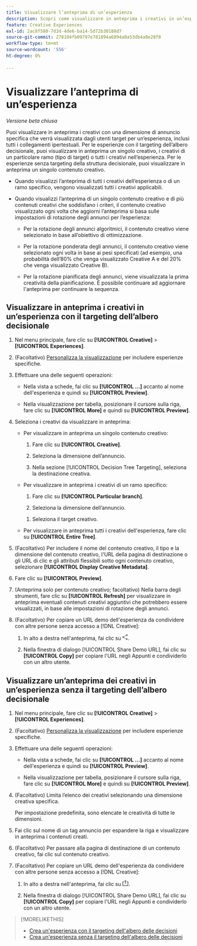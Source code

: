 ```yaml
---
title: Visualizzare l’anteprima di un’esperienza
description: Scopri come visualizzare in anteprima i creativi in un’esperienza di annuncio.
feature: Creative Experiences
exl-id: 2ac8f580-7d3d-4de6-ba14-5d72b30188d7
source-git-commit: 278104fb09797e781894a6894a0a53db4a8e28f8
workflow-type: tm+mt
source-wordcount: '556'
ht-degree: 0%

---
```


# Visualizzare l’anteprima di un’esperienza

*Versione beta chiusa*

Puoi visualizzare in anteprima i creativi con una dimensione di annuncio specifica che verrà visualizzata dagli utenti target per un’esperienza, inclusi tutti i collegamenti ipertestuali. Per le esperienze con il targeting dell’albero decisionale, puoi visualizzare in anteprima un singolo creativo, i creativi di un particolare ramo (tipo di target) o tutti i creativi nell’esperienza. Per le esperienze senza targeting della struttura decisionale, puoi visualizzare in anteprima un singolo contenuto creativo. <!-- verify -->

* Quando visualizzi l’anteprima di tutti i creativi dell’esperienza o di un ramo specifico, vengono visualizzati tutti i creativi applicabili.

* Quando visualizzi l’anteprima di un singolo contenuto creativo e di più contenuti creativi che soddisfano i criteri, il contenuto creativo visualizzato ogni volta che aggiorni l’anteprima si basa sulle impostazioni di rotazione degli annunci per l’esperienza:

   * Per la rotazione degli annunci algoritmici, il contenuto creativo viene selezionato in base all’obiettivo di ottimizzazione.

   * Per la rotazione ponderata degli annunci, il contenuto creativo viene selezionato ogni volta in base ai pesi specificati (ad esempio, una probabilità dell’80% che venga visualizzato Creative A e del 20% che venga visualizzato Creative B).

   * Per la rotazione pianificata degli annunci, viene visualizzata la prima creatività della pianificazione. È possibile continuare ad aggiornare l&#39;anteprima per continuare la sequenza.<!-- Refresh isn't there as of 2/3 -->

## Visualizzare in anteprima i creativi in un’esperienza con il targeting dell’albero decisionale

1. Nel menu principale, fare clic su **[!UICONTROL Creative]** > **[!UICONTROL Experiences]**.

1. (Facoltativo) [Personalizza la visualizzazione](/help/creative/introduction/customize-data-views.md) per includere esperienze specifiche.

1. Effettuare una delle seguenti operazioni:

   * Nella vista a schede, fai clic su **[!UICONTROL ...]** accanto al nome dell&#39;esperienza e quindi su **[!UICONTROL Preview]**.

   * Nella visualizzazione per tabella, posizionare il cursore sulla riga, fare clic su **[!UICONTROL More]** e quindi su **[!UICONTROL Preview]**.

1. Seleziona i creativi da visualizzare in anteprima:

   * Per visualizzare in anteprima un singolo contenuto creativo:

      1. Fare clic su **[!UICONTROL Creative]**.

      1. Seleziona la dimensione dell’annuncio.

      1. Nella sezione [!UICONTROL Decision Tree Targeting], seleziona la destinazione creativa.

   * Per visualizzare in anteprima i creativi di un ramo specifico:

      1. Fare clic su **[!UICONTROL Particular branch]**.

      1. Seleziona la dimensione dell’annuncio.

     <!-- I don't see this as of 2/3:
     1. Select whether to group the creatives by Rotation Type or Ad Size.
     -->

      1. Seleziona il target creativo.

   * Per visualizzare in anteprima tutti i creativi dell&#39;esperienza, fare clic su **[!UICONTROL Entire Tree]**.

     <!-- I don't see this as of 2/3:
     1. Click **[!UICONTROL Entire Tree]**.
     1. Select the ad size.
     1. Select whether to group the creatives by Rotation Type or Ad Size.
     -->

1. (Facoltativo) Per includere il nome del contenuto creativo, il tipo e la dimensione del contenuto creativo, l&#39;URL della pagina di destinazione o gli URL di clic e gli attributi flessibili sotto ogni contenuto creativo, selezionare **[!UICONTROL Display Creative Metadata]**.

1. Fare clic su **[!UICONTROL Preview]**.

1. (Anteprima solo per contenuto creativo; facoltativo) Nella barra degli strumenti, fare clic su **[!UICONTROL Refresh]** per visualizzare in anteprima eventuali contenuti creativi aggiuntivi che potrebbero essere visualizzati, in base alle impostazioni di rotazione degli annunci.<!-- I don't see this as of 2/3 -->

1. (Facoltativo) Per copiare un URL demo dell&#39;esperienza da condividere con altre persone senza accesso a [!DNL Creative]:

   1. In alto a destra nell&#39;anteprima, fai clic su ![Condividi](/help/creative/assets/share.png "Condividi").

   1. Nella finestra di dialogo [!UICONTROL Share Demo URL], fai clic su **[!UICONTROL Copy]** per copiare l&#39;URL negli Appunti e condividerlo con un altro utente.

## Visualizzare un’anteprima dei creativi in un’esperienza senza il targeting dell’albero decisionale

1. Nel menu principale, fare clic su **[!UICONTROL Creative]** > **[!UICONTROL Experiences]**.

1. (Facoltativo) [Personalizza la visualizzazione](/help/creative/introduction/customize-data-views.md) per includere esperienze specifiche.

1. Effettuare una delle seguenti operazioni:

   * Nella vista a schede, fai clic su **[!UICONTROL ...]** accanto al nome dell&#39;esperienza e quindi su **[!UICONTROL Preview]**.

   * Nella visualizzazione per tabella, posizionare il cursore sulla riga, fare clic su **[!UICONTROL More]** e quindi su **[!UICONTROL Preview]**.

1. (Facoltativo) Limita l’elenco dei creativi selezionando una dimensione creativa specifica.

   Per impostazione predefinita, sono elencate le creatività di tutte le dimensioni.

1. Fai clic sul nome di un tag annuncio per espandere la riga e visualizzare in anteprima i contenuti creati.

1. (Facoltativo) Per passare alla pagina di destinazione di un contenuto creativo, fai clic sul contenuto creativo.

   <!-- Verify:  Will the creative click be tracked like a regular ad click but not linked to a publisher and placement? Explain effect/consequences. -->

1. (Facoltativo) Per copiare un URL demo dell&#39;esperienza da condividere con altre persone senza accesso a [!DNL Creative]:

   1. In alto a destra nell&#39;anteprima, fai clic su ![Condividi](/help/creative/assets/share2.png "Condividi").

   1. Nella finestra di dialogo [!UICONTROL Share Demo URL], fai clic su **[!UICONTROL Copy]** per copiare l&#39;URL negli Appunti e condividerlo con un altro utente.

>[!MORELIKETHIS]
>
>* [Crea un&#39;esperienza con il targeting dell&#39;albero delle decisioni](experience-create-targeting.md)
>* [Crea un&#39;esperienza senza il targeting dell&#39;albero delle decisioni](/help/creative/experiences/experience-create-no-targeting.md)
